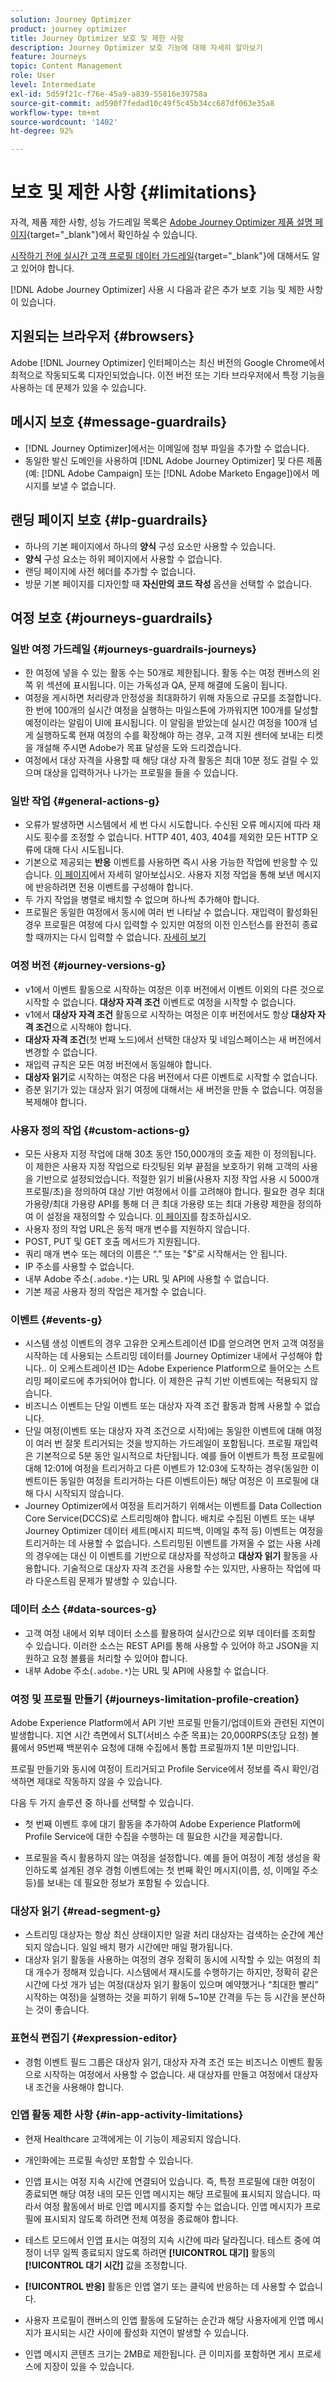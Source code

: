 ```yaml
---
solution: Journey Optimizer
product: journey optimizer
title: Journey Optimizer 보호 및 제한 사항
description: Journey Optimizer 보호 기능에 대해 자세히 알아보기
feature: Journeys
topic: Content Management
role: User
level: Intermediate
exl-id: 5d59f21c-f76e-45a9-a839-55816e39758a
source-git-commit: ad590f7fedad10c49f5c45b34cc687df063e35a8
workflow-type: tm+mt
source-wordcount: '1402'
ht-degree: 92%

---
```


# 보호 및 제한 사항 {#limitations}

자격, 제품 제한 사항, 성능 가드레일 목록은 [Adobe Journey Optimizer 제품 설명 페이지](https://helpx.adobe.com/kr/legal/product-descriptions/adobe-journey-optimizer.html){target="_blank"}에서 확인하실 수 있습니다.

[시작하기 전에 실시간 고객 프로필 데이터 가드레일](https://experienceleague.adobe.com/docs/experience-platform/profile/guardrails.html?lang=ko){target="_blank"}에 대해서도 알고 있어야 합니다.

[!DNL Adobe Journey Optimizer] 사용 시 다음과 같은 추가 보호 기능 및 제한 사항이 있습니다.

## 지원되는 브라우저 {#browsers}

Adobe [!DNL Journey Optimizer] 인터페이스는 최신 버전의 Google Chrome에서 최적으로 작동되도록 디자인되었습니다. 이전 버전 또는 기타 브라우저에서 특정 기능을 사용하는 데 문제가 있을 수 있습니다.

## 메시지 보호 {#message-guardrails}

* [!DNL Journey Optimizer]에서는 이메일에 첨부 파일을 추가할 수 없습니다.
* 동일한 발신 도메인을 사용하여 [!DNL Adobe Journey Optimizer] 및 다른 제품(예: [!DNL Adobe Campaign] 또는 [!DNL Adobe Marketo Engage])에서 메시지를 보낼 수 없습니다.


## 랜딩 페이지 보호 {#lp-guardrails}

* 하나의 기본 페이지에서 하나의 **양식** 구성 요소만 사용할 수 있습니다.
* **양식** 구성 요소는 하위 페이지에서 사용할 수 없습니다.
* 랜딩 페이지에 사전 헤더를 추가할 수 없습니다. 
* 방문 기본 페이지를 디자인할 때 **자신만의 코드 작성** 옵션을 선택할 수 없습니다.

## 여정 보호  {#journeys-guardrails}

### 일반 여정 가드레일 {#journeys-guardrails-journeys}

* 한 여정에 넣을 수 있는 활동 수는 50개로 제한됩니다. 활동 수는 여정 캔버스의 왼쪽 위 섹션에 표시됩니다. 이는 가독성과 QA, 문제 해결에 도움이 됩니다.
* 여정을 게시하면 처리량과 안정성을 최대화하기 위해 자동으로 규모를 조절합니다. 한 번에 100개의 실시간 여정을 실행하는 마일스톤에 가까워지면 100개를 달성할 예정이라는 알림이 UI에 표시됩니다. 이 알림을 받았는데 실시간 여정을 100개 넘게 실행하도록 현재 여정의 수를 확장해야 하는 경우, 고객 지원 센터에 보내는 티켓을 개설해 주시면 Adobe가 목표 달성을 도와 드리겠습니다.
* 여정에서 대상 자격을 사용할 때 해당 대상 자격 활동은 최대 10분 정도 걸릴 수 있으며 대상을 입력하거나 나가는 프로필을 들을 수 있습니다.

### 일반 작업  {#general-actions-g}

* 오류가 발생하면 시스템에서 세 번 다시 시도합니다. 수신된 오류 메시지에 따라 재시도 횟수를 조정할 수 없습니다. HTTP 401, 403, 404를 제외한 모든 HTTP 오류에 대해 다시 시도됩니다.
* 기본으로 제공되는 **반응** 이벤트를 사용하면 즉시 사용 가능한 작업에 반응할 수 있습니다. [이 페이지](../building-journeys/reaction-events.md)에서 자세히 알아보십시오. 사용자 지정 작업을 통해 보낸 메시지에 반응하려면 전용 이벤트를 구성해야 합니다.
* 두 가지 작업을 병렬로 배치할 수 없으며 하나씩 추가해야 합니다.
* 프로필은 동일한 여정에서 동시에 여러 번 나타날 수 없습니다. 재입력이 활성화된 경우 프로필은 여정에 다시 입력할 수 있지만 여정의 이전 인스턴스를 완전히 종료할 때까지는 다시 입력할 수 없습니다. [자세히 보기](../building-journeys/end-journey.md)

### 여정 버전 {#journey-versions-g}

* v1에서 이벤트 활동으로 시작하는 여정은 이후 버전에서 이벤트 이외의 다른 것으로 시작할 수 없습니다. **대상자 자격 조건** 이벤트로 여정을 시작할 수 없습니다.
* v1에서 **대상자 자격 조건** 활동으로 시작하는 여정은 이후 버전에서도 항상 **대상자 자격 조건**&#x200B;으로 시작해야 합니다.
* **대상자 자격 조건**(첫 번째 노드)에서 선택한 대상자 및 네임스페이스는 새 버전에서 변경할 수 없습니다.
* 재입력 규칙은 모든 여정 버전에서 동일해야 합니다.
* **대상자 읽기**&#x200B;로 시작하는 여정은 다음 버전에서 다른 이벤트로 시작할 수 없습니다.
* 증분 읽기가 있는 대상자 읽기 여정에 대해서는 새 버전을 만들 수 없습니다. 여정을 복제해야 합니다.

### 사용자 정의 작업 {#custom-actions-g}

* 모든 사용자 지정 작업에 대해 30초 동안 150,000개의 호출 제한 이 정의됩니다. 이 제한은 사용자 지정 작업으로 타깃팅된 외부 끝점을 보호하기 위해 고객의 사용을 기반으로 설정되었습니다. 적절한 읽기 비율(사용자 지정 작업 사용 시 5000개 프로필/초)을 정의하여 대상 기반 여정에서 이를 고려해야 합니다. 필요한 경우 최대 가용량/최대 가용량 API를 통해 더 큰 최대 가용량 또는 최대 가용량 제한을 정의하여 이 설정을 재정의할 수 있습니다. [이 페이지](../configuration/external-systems.md)를 참조하십시오.
* 사용자 정의 작업 URL은 동적 매개 변수를 지원하지 않습니다. 
* POST, PUT 및 GET 호출 메서드가 지원됩니다.
* 쿼리 매개 변수 또는 헤더의 이름은 “.” 또는 &quot;$&quot;로 시작해서는 안 됩니다.
* IP 주소를 사용할 수 없습니다. 
* 내부 Adobe 주소(`.adobe.*`)는 URL 및 API에 사용할 수 없습니다.
* 기본 제공 사용자 정의 작업은 제거할 수 없습니다.

### 이벤트 {#events-g}

* 시스템 생성 이벤트의 경우 고유한 오케스트레이션 ID를 얻으려면 먼저 고객 여정을 시작하는 데 사용되는 스트리밍 데이터를 Journey Optimizer 내에서 구성해야 합니다.. 이 오케스트레이션 ID는 Adobe Experience Platform으로 들어오는 스트리밍 페이로드에 추가되어야 합니다. 이 제한은 규칙 기반 이벤트에는 적용되지 않습니다. 
* 비즈니스 이벤트는 단일 이벤트 또는 대상자 자격 조건 활동과 함께 사용할 수 없습니다. 
* 단일 여정(이벤트 또는 대상자 자격 조건으로 시작)에는 동일한 이벤트에 대해 여정이 여러 번 잘못 트리거되는 것을 방지하는 가드레일이 포함됩니다. 프로필 재입력은 기본적으로 5분 동안 일시적으로 차단됩니다. 예를 들어 이벤트가 특정 프로필에 대해 12:01에 여정을 트리거하고 다른 이벤트가 12:03에 도착하는 경우(동일한 이벤트이든 동일한 여정을 트리거하는 다른 이벤트이든) 해당 여정은 이 프로필에 대해 다시 시작되지 않습니다.
* Journey Optimizer에서 여정을 트리거하기 위해서는 이벤트를 Data Collection Core Service(DCCS)로 스트리밍해야 합니다. 배치로 수집된 이벤트 또는 내부 Journey Optimizer 데이터 세트(메시지 피드백, 이메일 추적 등) 이벤트는 여정을 트리거하는 데 사용할 수 없습니다. 스트리밍된 이벤트를 가져올 수 없는 사용 사례의 경우에는 대신 이 이벤트를 기반으로 대상자를 작성하고 **대상자 읽기** 활동을 사용합니다. 기술적으로 대상자 자격 조건을 사용할 수는 있지만, 사용하는 작업에 따라 다운스트림 문제가 발생할 수 있습니다.

### 데이터 소스  {#data-sources-g}

* 고객 여정 내에서 외부 데이터 소스를 활용하여 실시간으로 외부 데이터를 조회할 수 있습니다. 이러한 소스는 REST API를 통해 사용할 수 있어야 하고 JSON을 지원하고 요청 볼륨을 처리할 수 있어야 합니다.
* 내부 Adobe 주소(`.adobe.*`)는 URL 및 API에 사용할 수 없습니다.

### 여정 및 프로필 만들기  {#journeys-limitation-profile-creation}

Adobe Experience Platform에서 API 기반 프로필 만들기/업데이트와 관련된 지연이 발생합니다. 지연 시간 측면에서 SLT(서비스 수준 목표)는 20,000RPS(초당 요청) 볼륨에서 95번째 백분위수 요청에 대해 수집에서 통합 프로필까지 1분 미만입니다.

프로필 만들기와 동시에 여정이 트리거되고 Profile Service에서 정보를 즉시 확인/검색하면 제대로 작동하지 않을 수 있습니다.

다음 두 가지 솔루션 중 하나를 선택할 수 있습니다.

* 첫 번째 이벤트 후에 대기 활동을 추가하여 Adobe Experience Platform에 Profile Service에 대한 수집을 수행하는 데 필요한 시간을 제공합니다.

* 프로필을 즉시 활용하지 않는 여정을 설정합니다. 예를 들어 여정이 계정 생성을 확인하도록 설계된 경우 경험 이벤트에는 첫 번째 확인 메시지(이름, 성, 이메일 주소 등)를 보내는 데 필요한 정보가 포함될 수 있습니다.

### 대상자 읽기 {#read-segment-g}

* 스트리밍 대상자는 항상 최신 상태이지만 일괄 처리 대상자는 검색하는 순간에 계산되지 않습니다. 일일 배치 평가 시간에만 매일 평가됩니다.
* 대상자 읽기 활동을 사용하는 여정의 경우 정확히 동시에 시작할 수 있는 여정의 최대 개수가 정해져 있습니다. 시스템에서 재시도를 수행하기는 하지만, 정확히 같은 시간에 다섯 개가 넘는 여정(대상자 읽기 활동이 있으며 예약했거나 “최대한 빨리” 시작하는 여정)을 실행하는 것을 피하기 위해 5~10분 간격을 두는 등 시간을 분산하는 것이 좋습니다.

### 표현식 편집기  {#expression-editor}

* 경험 이벤트 필드 그룹은 대상자 읽기, 대상자 자격 조건 또는 비즈니스 이벤트 활동으로 시작하는 여정에서 사용할 수 없습니다. 새 대상자를 만들고 여정에서 대상자 내 조건을 사용해야 합니다.


### 인앱 활동 제한 사항 {#in-app-activity-limitations}

* 현재 Healthcare 고객에게는 이 기능이 제공되지 않습니다.

* 개인화에는 프로필 속성만 포함할 수 있습니다.

* 인앱 표시는 여정 지속 시간에 연결되어 있습니다. 즉, 특정 프로필에 대한 여정이 종료되면 해당 여정 내의 모든 인앱 메시지는 해당 프로필에 표시되지 않습니다.  따라서 여정 활동에서 바로 인앱 메시지를 중지할 수는 없습니다. 인앱 메시지가 프로필에 표시되지 않도록 하려면 전체 여정을 종료해야 합니다.

* 테스트 모드에서 인앱 표시는 여정의 지속 시간에 따라 달라집니다. 테스트 중에 여정이 너무 일찍 종료되지 않도록 하려면 **[!UICONTROL 대기]** 활동의 **[!UICONTROL 대기 시간]** 값을 조정합니다.

* **[!UICONTROL 반응]** 활동은 인앱 열기 또는 클릭에 반응하는 데 사용할 수 없습니다.

* 사용자 프로필이 캔버스의 인앱 활동에 도달하는 순간과 해당 사용자에게 인앱 메시지가 표시되는 시간 사이에 활성화 지연이 발생할 수 있습니다.

* 인앱 메시지 콘텐츠 크기는 2MB로 제한됩니다. 큰 이미지를 포함하면 게시 프로세스에 지장이 있을 수 있습니다.
